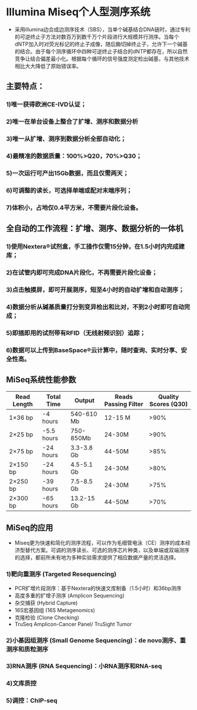 # Illumina Miseq个人型测序系统
- 采用illumina边合成边测序技术（SBS），当单个碱基结合DNA链时，通过专利的可逆终止子方法对数百万到数千万个片段进行大规模并行测序。当每个dNTP加入时对荧光标记的终止子成像，随后酶切掉终止子，允许下一个碱基的结合。由于每个测序循环中四种可逆终止子结合的dNTP都存在，所以自然竞争让结合偏差最小化。根据每个循环的信号强度测定检出碱基，与其他技术相比大大降低了原始错误率。
## 主要特点：
### 1)唯一获得欧洲CE-IVD认证；
### 2)唯一在单台设备上整合了扩增、测序和数据分析
### 3)唯一从扩增、测序到数据分析全部自动化；
### 4)最精准的数据质量：100%>Q20，70%>Q30；
### 5)一次运行可产出15Gb数据，而且仅需两天；
### 6)可调整的读长，可选择单端或配对末端序列；
### 7)体积小，占地仅0.4平方米，不需要片段化设备。
## 全自动的工作流程：扩增、测序、数据分析的一体机
### 1)使用Nextera®试剂盒，手工操作仅需15分钟，在1.5小时内完成建库；
### 2)在试管内即可完成DNA片段化，不再需要片段化设备；
### 3)点击触摸屏，即可开展测序，短至4小时的自动扩增和自动测序；
### 4)数据分析从碱基质量打分到变异检出和比对，不到2小时即可自动完成；
### 5)即插即用的试剂带有RFID（无线射频识别）追踪；
### 6)数据可以上传到BaseSpace®云计算中，随时查询、实时分享、安全性高。
## MiSeq系统性能参数
|Read Length|Total Time|Output|Reads Passing Filter|Quality Scores (Q30)
|-|-|-|-|-|
|1×36 bp|-4 hours|540-610 Mb|12-15 M|>90%
|2×25 bp|-5.5 hours|750-850Mb|24-30M|>90%
|2×75 bp|-24 hours|3.3-3.8 Gb|44-50M|>85%
|2×150 bp|-24 hours|4.5-5.1 Gb|24-30M|>80%
|2×250 bp|-39 hours|7.5-8.5 Gb|24-30M|>75%
|2×300 bp|-65 hours|13.2-15 Gb|44-50M|>70%
## MiSeq的应用
- Miseq更为快速和简化的测序流程，可以作为毛细管电泳（CE）测序的成本经济型替代方案。可调的测序读长、可选的测序芯片种类，以及单端或双端测序的选择，都前所未有地为多种实验需求提供了相应数据产量的灵活选择。
### 1)靶向重测序 (Targeted Resequencing)
- PCR扩增片段测序：基于Nextera的快速文库制备（1.5小时）和36bp测序
- 高度多重的扩增子测序 (Amplicon Sequencing)
- 杂交捕获 (Hybrid Capture)
- 16S宏基因组 (16S Metagenomics)
- 克隆检验 (Clone Checking)
- TruSeq Amplicon-Cancer Panel/ TruSight Tumor
### 2)小基因组测序 (Small Genome Sequencing)：de novo测序、重测序和质粒测序
### 3)RNA测序 (RNA Sequencing)：小RNA测序和RNA-seq
### 4)文库质控
### 5)调控：ChIP-seq
